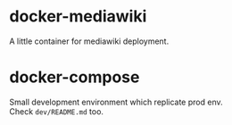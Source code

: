 # docker-mediawiki

A little container for mediawiki deployment.

# docker-compose
Small development environment which replicate prod env.\
Check `dev/README.md` too.

